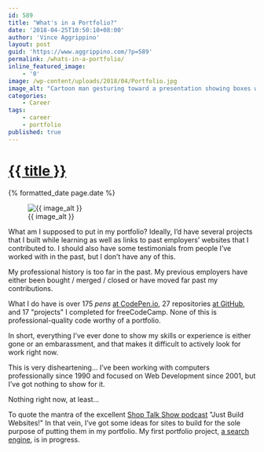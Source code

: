 ```yaml
---
id: 589
title: "What's in a Portfolio?"
date: '2018-04-25T10:50:10+08:00'
author: 'Vince Aggrippino'
layout: post
guid: 'https://www.aggrippino.com/?p=589'
permalink: /whats-in-a-portfolio/
inline_featured_image:
    - '0'
image: /wp-content/uploads/2018/04/Portfolio.jpg
image_alt: "Cartoon man gesturing toward a presentation showing boxes with question marks in them"
categories:
    - Career
tags:
    - career
    - portfolio
published: true
---
```

<h1 class="post__title"><a href="{{ page.url }}">{{ title }}</a></h1>
<div class="post__date">{% formatted_date page.date %}</div>

<figure class="post__image">
    <img src="{{ image }}" alt="{{ image_alt }}">
    <figcaption>{{ image_alt }}</figcaption>
</figure>

What am I supposed to put in my portfolio? Ideally, I’d have several projects that I built while learning as well as links to past employers’ websites that I contributed to. I should also have some testimonials from people I’ve worked with in the past, but I don’t have any of this.

My professional history is too far in the past. My previous employers have either been bought / merged / closed or have moved far past my contributions.

What I do have is over 175 *pens* [at CodePen.io](https://codepen.io/VAggrippino/), 27 repositories [at GitHub](https://github.com/VAggrippino), and 17 "projects" I completed for freeCodeCamp. None of this is professional-quality code worthy of a portfolio.

In short, everything I’ve ever done to show my skills or experience is either gone or an embarassment, and that makes it difficult to actively look for work right now.

This is very disheartening… I’ve been working with computers professionally since 1990 and focused on Web Development since 2001, but I’ve got nothing to show for it.

Nothing right now, at least…

To quote the mantra of the excellent [Shop Talk Show podcast](https://shoptalkshow.com/) "Just Build Websites!" In that vein, I’ve got some ideas for sites to build for the sole purpose of putting them in my portfolio. My first portfolio project, [a search engine](https://github.com/VAggrippino/findIt), is in progress.
